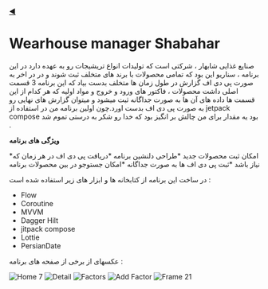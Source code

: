 [◀️](https://github.com/graceful1372/My-android-portfolio?tab=readme-ov-file)
# Wearhouse manager Shabahar
صنایع غذایی شابهار ، شرکتی است که تولیدات انواع تریشیجات رو به عهده دارد  در این برنامه ، سناریو این بود که تمامی محصولات با برند های متخلف ثبت شوند و در در اخر به صورت پی دی اف گزارش در طول زمان ها متخلف بدست بیاد که این برنامه 3 قسمت اصلی داشت محصولات ، فاکتور های ورود و خروج و مواد اولیه که هر کدام از این قسمت ها داده های آن ها به صورت جداگانه ثبت میشود و میتوان گزارش های نهایی رو به صورت پی دی اف بدست اورد.چون اولین برنامه من در استفاده از jetpack compose بود یه مقدار برای من چالش بر انگیز بود که خدا رو شکر به درستی تموم شد .



**ویژگی های برنامه**

*امکان ثبت محصولات جدید 
*طراحی دلنشین برنامه
*دریافت پی دی اف در هر زمان که نیاز باشد
*ثبت پی دی اف ها به صورت جداگانه 
*امکان جستوجو در بین محصولات برنامه
 


در ساخت این برنامه از کتابخانه ها و ابزار های زیر استفاده شده است : 

* Flow
* Coroutine
* MVVM
* Dagger Hilt
* jitpack compose
* Lottie
* PersianDate



عکسهای از برخی از صفحه های برنامه :

![Home 7](https://github.com/user-attachments/assets/bfb44355-aa98-40dc-87fc-5cbda921fcdd) ![Detail](https://github.com/user-attachments/assets/6b39c794-c71f-4758-8232-52c7af0cbfab) ![Factors](https://github.com/user-attachments/assets/43dbb5c1-0cb8-44e0-8eaf-10370a93c5bb) ![Add Factor](https://github.com/user-attachments/assets/c858bbda-d0e2-486b-bd90-7236a61f31fa) ![Frame 21](https://github.com/user-attachments/assets/ab22a097-fc55-4a38-86f9-b512128c5a2d)










